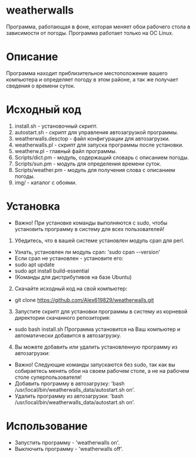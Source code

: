 # weatherwalls
Программа, работающая в фоне, которая меняет обои рабочего стола в зависимости от погоды.
Программа работает только на OC Linux.
# Описание
Программа находит приблизительное местоположение вашего компьютера и определяет погоду в этом районе, а так же получает сведения о времени суток.
# Исходный код
1. install.sh - установочный скрипт.
2. autostart.sh - скрипт для управления автозагрузкой программы.
3. weatherwalls.desctop - файл конфигурации для автозагрузки.
4. weatherwalls.pl - скрипт для запуска программы после установки.
5. weatherw.pl - главный файл программы.
6. Scripts/dict.pm - модуль, содержащий словарь с описанием погоды.
7. Scripts/sun.pm - модуль для определения времени суток.
8. Scripts/weather.pm - модуль для получения слова с описанием погоды.
9. img/ - каталог с обоями.
# Установка
* Важно! При установке команды выполняются с sudo, чтобы установить программу в систему для всех пользователей!
1. Убедитесь, что в вашей системе установлен модуль cpan для perl.
* Узнать, установлен ли модуль cpan: 'sudo cpan --version'
* Если cpan не установлен - установите его:
* sudo apt update
* sudo apt install build-essential
* (Команды для дистрибутивов на базе Ubuntu)
2. Скачайте исходный код на свой компьютер:
* git clone https://github.com/Alex619829/weatherwalls.git
3. Запустите скрипт для установки программы в систему из корневой директории скачанного репозитория:
* sudo bash install.sh
Программа установится на Ваш компьютер и автоматически добавится в автозагрузку.
4. Вы можете добавить или удалить установленную программу из автозагрузки:
* Важно! Следующие команды запускаются без sudo, так как вы собираетесь менять обои на своем рабочем столе, а не на рабочем столе суперпользователя!
* Добавить программу в автозагрузку: 'bash /usr/local/bin/weatherwalls_data/autostart.sh on'.
* Удалить программу из автозагрузки: 'bash /usr/local/bin/weatherwalls_data/autostart.sh on'.
#  Использование
* Запустить программу - 'weatherwalls on'.
* Выключить программу - 'weatherwalls off'.
